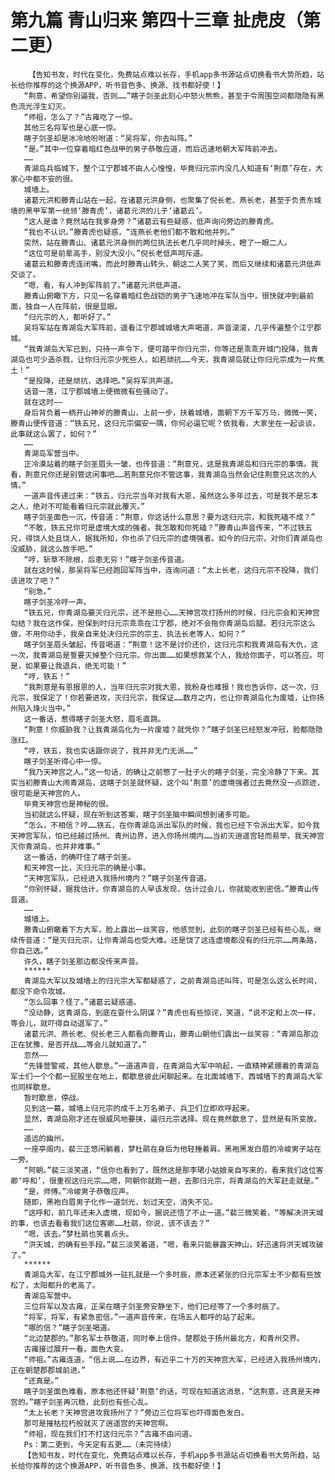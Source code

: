 # 第九篇 青山归来 第四十三章 扯虎皮（第二更）
        【告知书友，时代在变化，免费站点难以长存，手机app多书源站点切换看书大势所趋，站长给你推荐的这个换源APP，听书音色多、换源、找书都好使！】
       “荆意，希望你别逼我，否则……”瞎子剑圣此刻心中怒火熊熊，甚至于令周围空间都隐隐有黑色流光浮生幻灭。
       “师祖，怎么了？”古雍吃了一惊。
       其他三名将军也是心底一惊。
       瞎子剑圣却是冰冷地吩咐道：“吴将军，你去叫阵。”
       “是。”其中一位穿着暗红色战甲的男子恭敬应道，而后迅速地朝大军阵前冲去。
       ……
       青湖岛兵临城下，整个江宁郡城不由人心惶惶，毕竟归元宗内没几人知道有‘荆意’存在，大家心中都不安的很。
       城墙上。
       诸葛元洪和滕青山站在一起，在诸葛元洪身侧，也聚集了倪长老、燕长老，甚至于负责东城墙的黑甲军第一统领‘滕青虎’，诸葛元洪的儿子‘诸葛云’。
       “这人是谁？竟然站在我爹身旁？”诸葛云有些疑惑，低声询问旁边的滕青虎。
       “我也不认识。”滕青虎也疑惑，“连燕长老他们都不敢和他并列。”
       突然，站在滕青山、诸葛元洪身侧的两位执法长老几乎同时掉头，瞪了一眼二人。
       “这位可是前辈高手，别没大没小。”倪长老低声呵斥道。
       诸葛云和滕青虎连闭嘴，而此时滕青山转头，朝这二人笑了笑，而后又继续和诸葛元洪低声交谈了。
       “嗯，看，有人冲到军阵前了。”诸葛元洪低声道。
       滕青山俯瞰下方，只见一名穿着暗红色战铠的男子飞速地冲在军队当中，很快就冲到最前面，独自一人在阵前，很是显眼。
       “归元宗的人，都听好了。”
       吴将军站在青湖岛大军阵前，遥看江宁郡城城墙大声喝道，声音滚滚，几乎传遍整个江宁郡城。
       “我青湖岛大军已到，只待一声令下，便可踏平你归元宗，你等还是乖乖开城门投降，我青湖岛也可少造杀戮，让你归元宗少死些人，如若顽抗……今天，我青湖岛就让你归元宗成为一片焦土！”
       “是投降，还是顽抗，选择吧。”吴将军洪声道。
       话音一落，江宁郡城墙上便微微有些骚动了。
       就在这时——
       身后背负着一柄开山神斧的滕青山，上前一步，扶着城墙，面朝下方千军万马，微微一笑，滕青山便传音道：“铁五兄，这归元宗偏安一隅，你何必逼它呢？依我看，大家坐在一起谈谈，此事就这么罢了，如何？”
       ……
       青湖岛军营当中。
       正冷漠站着的瞎子剑圣眉头一皱，也传音道：“荆意兄，这是我青湖岛和归元宗的事情。我看，荆意兄你还是别管这闲事吧……若荆意兄你不管这事，我青湖岛当然会记住荆意兄这次的人情。”
       一道声音传递过来：“铁五，归元宗当年对我有大恩，虽然这么多年过去，可是我不是忘本之人，绝对不可能看着归元宗就此覆灭。”
       瞎子剑圣面色一沉，传音道：“荆意，你这话什么意思？要为这归元宗，和我死磕不成？”
       “不敢，铁五兄你可是虚境大成的强者。我怎敢和你死磕？”滕青山声音传来，“不过铁五兄，得饶人处且饶人，据我所知，你也杀了归元宗的虚境强者。如今的归元宗，对你们青湖岛也没威胁，就这么放手吧。”
       “哼，斩草不除根，后患无穷！”瞎子剑圣传音道。
       就在这时候，那吴将军已经跑回军阵当中，连询问道：“太上长老，这归元宗不投降，我们该进攻了吧？”
       “别急。”
       瞎子剑圣冷哼一声。
       “铁五兄，你青湖岛要灭归元宗，还不是担心……天神宫攻打扬州的时候，归元宗会和天神宫勾结？我在这作保，担保到时归元宗乖乖在江宁郡，绝对不会拖你青湖岛后腿。若归元宗这么做，不用你动手，我亲自来处决归元宗的宗主、执法长老等人，如何？”
       瞎子剑圣眉头皱起，传音喝道：“荆意！这不是讨价还价，这归元宗和我青湖岛有大仇，这一次，我青湖岛是誓要灭掉整个归元宗。你出面……如果想救某个人，我给你面子，可以答应。可是，如果要让我退兵，绝无可能！”
       “哼，铁五！”
       “我荆意是有恩报恩的人，当年归元宗对我大恩，我粉身也难报！我也告诉你，这一次，归元宗，我保定了！你若要进攻，灭归元宗，我保证……数月之内，也让你青湖岛化为废墟，让你扬州陷入烽火当中。”
       这一番话，惹得瞎子剑圣大怒，眉毛直跳。
       “荆意！你威胁我？让我青湖岛化为一片废墟？就凭你？”瞎子剑圣已经怒发冲冠，脸都隐隐涨红。
       “哼，铁五，我也实话跟你说了，我并非无门无派……”
       瞎子剑圣听得心中一惊。
       “我乃天神宫之人。”这一句话，的确让之前憋了一肚子火的瞎子剑圣，完全冷静了下来。其实当初滕青山大闹青湖岛，这瞎子剑圣就怀疑，这个叫‘荆意’的虚境强者过去竟然没一点踪迹，很可能是天神宫的人。
       毕竟天神宫也是神秘的很。
       当初就这么怀疑，现在听到这答案，瞎子剑圣脑中瞬间想到诸多可能。
       “怎么，不相信？哼……铁五，在你青湖岛派出军队的时候，我也已经下令派出大军，如今我天神宫军队，怕已经越过扬州、青州边界，进入你扬州境内……当初灭逍遥宫轻而易举，我天神宫灭你青湖岛，也并非难事。”
       这一番话，的确吓住了瞎子剑圣。
       和天神宫一比，灭归元宗的确是小事。
       “天神宫军队，已经进入我扬州境内？”瞎子剑圣传音道。
       “你别怀疑，据我估计，你青湖岛的人早该发现，估计过会儿，你就能收到密信。”滕青山传音道。
       ……
       城墙上。
       滕青山俯瞰着下方大军，脸上露出一丝笑容，他感觉到，此刻的瞎子剑圣已经有些心乱，继续传音道：“是灭归元宗，让你青湖岛也受大难。还是饶了这连虚境都没有的归元宗……两条路，你自己选。”
       许久，瞎子剑圣那边都没传来声音。
       ******
       青湖岛大军以及城墙上的归元宗大军都疑惑了，之前青湖岛还叫阵，可是怎么这么长时间，都没下命令攻城。
       “怎么回事？怪了。”诸葛云疑惑道。
       “没动静，这青湖岛，到底在耍什么阴谋？”青虎也有些惊诧，笑道，“说不定和上次一样，等会儿，就吓得自动退军了。”
       诸葛元洪、燕长老、倪长老三人都看向滕青山，滕青山朝他们露出一丝笑容：“青湖岛那边正在犹豫，是否开战……等会儿就知道了。”
       忽然——
       “先锋营警戒，其他人歇息。”一道道声音，在青湖岛大军中响起，一直精神紧绷着的青湖岛军士们一个个都一屁股坐在地上，都歇息彼此闲聊起来。在北面城墙下、西城墙下的青湖岛大军也同样歇息。
       暂时歇息，停战。
       见到这一幕，城墙上归元宗的成千上万名弟子、兵卫们立即欢呼起来。
       显然，青湖岛刚才还在很威风地要挟，逼归元宗选择。现在竟然歇息了，显然是有所变故。
       ……
       遥远的幽州。
       一座亭阁内，裴三正悠闲躺着，梦杜鹃在身后为他轻捶着肩。黑袍黑发白眉的冷峻男子站在一旁。
       “阿朝。”裴三淡笑道，“信你也看到了，既然这是那李珺小姑娘亲自写来的，看来我们这位客卿‘呼和’，很重视这归元宗……嗯，阿朝你就跑一趟，去那归元宗，将青湖岛的大军赶走就是。”
       “是，师傅。”冷峻男子恭敬应声。
       随即，黑袍白眉男子化作一道剑光，划过天空，消失不见。
       “这呼和，前几年还未入虚境，现如今，据说还悟了不止一道。”裴三微笑着，“等解决洪天城的事，也该去看看我们这位客卿……杜鹃，你说，该不该去？”
       “嗯，该去。”梦杜鹃也笑着点头。
       “洪天城，的确有些手段。”裴三淡笑着道，“嗯，看来只能暴露天神山，好迅速将洪天城攻破了。”
       ******
       青湖岛大军，在江宁郡城外一驻扎就是一个多时辰，原本还紧张的归元宗军士不少都有些放松了，太阳都升的老高了。
       青湖岛军营中。
       三位将军以及古雍，正呆在瞎子剑圣旁安静坐下，他们已经等了一个多时辰了。
       “将军，将军，有紧急密信。”一道声音传来，在场五人都呼的站了起来。
       “哪的信？”瞎子剑圣喝道。
       “北边楚郡的。”那名军士恭敬道，同时奉上信件。楚郡处于扬州最北方，和青州交界。
       古雍接过展开一看，面色大变。
       “师祖。”古雍连道，“信上说……在边界，有近乎二十万的天神宫大军，已经进入我扬州境内，正在朝楚郡郡城前进。”
       “还真是。”
       瞎子剑圣面色难看，原本他还怀疑‘荆意’的话，可现在知道这消息，“这荆意，还真是天神宫的。”瞎子剑圣再沉稳，此刻也有些心乱。
       “太上长老？天神宫进攻我扬州了？”旁边三位将军也吓得面色发白。
       那可是摧枯拉朽般就灭了逍遥宫的天神宫啊。
       “师祖，现在我们打不打这归元宗？”古雍不由问道。
       Ps：第二更到，今天定有五更……（未完待续）
       【告知书友，时代在变化，免费站点难以长存，手机app多书源站点切换看书大势所趋，站长给你推荐的这个换源APP，听书音色多、换源、找书都好使！】